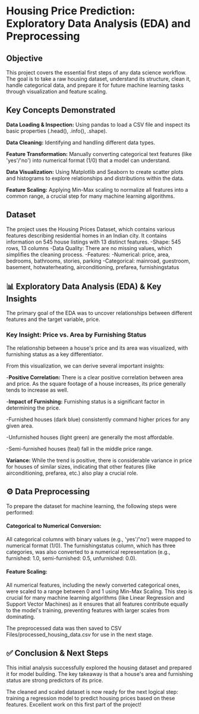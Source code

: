# Housing Price Prediction: Exploratory Data Analysis (EDA) and Preprocessing
## Objective
This project covers the essential first steps of any data science workflow. The goal is to take a raw housing dataset, understand its structure, clean it, handle categorical data, and prepare it for future machine learning tasks through visualization and feature scaling.

## Key Concepts Demonstrated
**Data Loading & Inspection:** Using pandas to load a CSV file and inspect its basic properties (.head(), .info(), .shape).

**Data Cleaning:** Identifying and handling different data types.

**Feature Transformation:** Manually converting categorical text features (like 'yes'/'no') into numerical format (1/0) that a model can understand.

**Data Visualization:** Using Matplotlib and Seaborn to create scatter plots and histograms to explore relationships and distributions within the data.

**Feature Scaling:** Applying Min-Max scaling to normalize all features into a common range, a crucial step for many machine learning algorithms.

## Dataset
The project uses the Housing Prices Dataset, which contains various features describing residential homes in an Indian city. It contains information on 545 house listings with 13 distinct features.
-Shape: 545 rows, 13 columns
-Data Quality: There are no missing values, which simplifies the cleaning process.
-Features:
  -Numerical: price, area, bedrooms, bathrooms, stories, parking
  -Categorical: mainroad, guestroom, basement, hotwaterheating, airconditioning, prefarea, furnishingstatus

## 📊 Exploratory Data Analysis (EDA) & Key Insights
The primary goal of the EDA was to uncover relationships between different features and the target variable, price.

### Key Insight: Price vs. Area by Furnishing Status
The relationship between a house's price and its area was visualized, with furnishing status as a key differentiator.

From this visualization, we can derive several important insights:

-**Positive Correlation:** There is a clear positive correlation between area and price. As the square footage of a house increases, its price generally tends to increase as well.

-**Impact of Furnishing:** Furnishing status is a significant factor in determining the price.

  -Furnished houses (dark blue) consistently command higher prices for any given area.

  -Unfurnished houses (light green) are generally the most affordable.

  -Semi-furnished houses (teal) fall in the middle price range.

**Variance:** While the trend is positive, there is considerable variance in price for houses of similar sizes, indicating that other features (like airconditioning, prefarea, etc.) also play a crucial role.

## ⚙️ Data Preprocessing
To prepare the dataset for machine learning, the following steps were performed:

#### Categorical to Numerical Conversion:
All categorical columns with binary values (e.g., 'yes'/'no') were mapped to numerical format (1/0). The furnishingstatus column, which has three categories, was also converted to a numerical representation (e.g., furnished: 1.0, semi-furnished: 0.5, unfurnished: 0.0).

#### Feature Scaling:
All numerical features, including the newly converted categorical ones, were scaled to a range between 0 and 1 using Min-Max Scaling. This step is crucial for many machine learning algorithms (like Linear Regression and Support Vector Machines) as it ensures that all features contribute equally to the model's training, preventing features with larger scales from dominating.

The preprocessed data was then saved to CSV Files/processed_housing_data.csv for use in the next stage.

## ✅ Conclusion & Next Steps
This initial analysis successfully explored the housing dataset and prepared it for model building. The key takeaway is that a house's area and furnishing status are strong predictors of its price.

The cleaned and scaled dataset is now ready for the next logical step: training a regression model to predict housing prices based on these features. Excellent work on this first part of the project!
